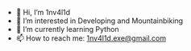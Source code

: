 - 👋 Hi, I’m 1nv4l1d
- 👀 I’m interested in Developing and Mountainbiking
- 🌱 I’m currently learning Python 
- 📫 How to reach me: 1nv4l1d.exe@gmail.com

<!---
1nv4l1d-exe/1nv4l1d-exe is a ✨ special ✨ repository because its `README.md` (this file) appears on your GitHub profile.
You can click the Preview link to take a look at your changes.
--->
